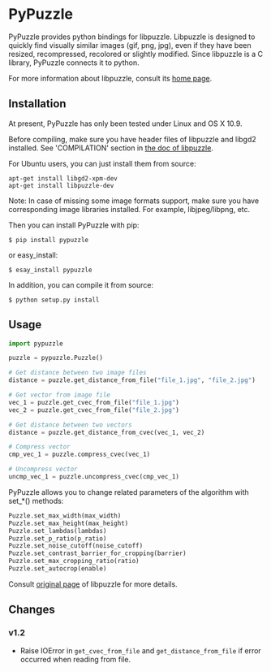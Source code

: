 # PyPuzzle

PyPuzzle provides python bindings for libpuzzle. Libpuzzle is designed to quickly find visually similar images (gif, png, jpg), even if they have been resized, recompressed, recolored or slightly modified. Since libpuzzle is a C library, PyPuzzle connects it to python.

For more information about libpuzzle, consult its [home page](http://libpuzzle.pureftpd.org).

## Installation

At present, PyPuzzle has only been tested under Linux and OS X 10.9.

Before compiling, make sure you have header files of libpuzzle and libgd2 installed. See 'COMPILATION' section in [the doc of libpuzzle](http://download.pureftpd.org/pub/pure-ftpd/misc/libpuzzle/doc/README).

For Ubuntu users, you can just install them from source:

	apt-get install libgd2-xpm-dev
	apt-get install libpuzzle-dev

Note: In case of missing some image formats support, make sure you have corresponding image libraries installed.
For example, libjpeg/libpng, etc.

Then you can install PyPuzzle with pip:

```shell
$ pip install pypuzzle
```

or easy_install:

```shell
$ esay_install pypuzzle
```

In addition, you can compile it from source:

```shell
$ python setup.py install
```

## Usage

```python
import pypuzzle

puzzle = pypuzzle.Puzzle()

# Get distance between two image files
distance = puzzle.get_distance_from_file("file_1.jpg", "file_2.jpg")

# Get vector from image file
vec_1 = puzzle.get_cvec_from_file("file_1.jpg")
vec_2 = puzzle.get_cvec_from_file("file_2.jpg")

# Get distance between two vectors
distance = puzzle.get_distance_from_cvec(vec_1, vec_2)

# Compress vector
cmp_vec_1 = puzzle.compress_cvec(vec_1)

# Uncompress vector
uncmp_vec_1 = puzzle.uncompress_cvec(cmp_vec_1)
```

PyPuzzle allows you to change related parameters of the algorithm with set_*() methods:

```python
Puzzle.set_max_width(max_width)
Puzzle.set_max_height(max_height)
Puzzle.set_lambdas(lambdas)
Puzzle.set_p_ratio(p_ratio)
Puzzle.set_noise_cutoff(noise_cutoff)
Puzzle.set_contrast_barrier_for_cropping(barrier)
Puzzle.set_max_cropping_ratio(ratio)
Puzzle.set_autocrop(enable)
```

Consult [original page](http://download.pureftpd.org/pub/pure-ftpd/misc/libpuzzle/doc/man3/puzzle_set.3.html) of libpuzzle for more details.

## Changes

### v1.2

* Raise IOError in `get_cvec_from_file` and `get_distance_from_file` if error
occurred when reading from file.
